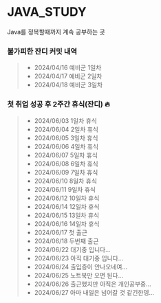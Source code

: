 # JAVA_STUDY
Java를 정복할때까지 계속 공부하는 곳

### 불가피한 잔디 커밋 내역
> - 2024/04/16 예비군 1일차
> - 2024/04/17 예비군 2일차
> - 2024/04/18 예비군 3일차


### 첫 취업 성공 후 2주간 휴식(잔디) 🔥
> - 2024/06/03 1일차 휴식
> - 2024/06/04 2일차 휴식
> - 2024/06/05 3일차 휴식
> - 2024/06/06 4일차 휴식
> - 2024/06/07 5일차 휴식
> - 2024/06/08 6일차 휴식
> - 2024/06/09 7일차 휴식
> - 2024/06/10 8일차 휴식
> - 2024/06/11 9일차 휴식
> - 2024/06/12 10일차 휴식
> - 2024/06/14 12일차 휴식
> - 2024/06/15 13일차 휴식
> - 2024/06/16 14일차 휴식
> - 2024/06/17 첫 출근
> - 2024/06/18 두번째 출근
> - 2024/06/22 대기중 입니다...
> - 2024/06/23 아직 대기중 입니다...
> - 2024/06/24 출입증이 안나오네여...
> - 2024/06/25 노트북만 오면 된다...
> - 2024/06/26 출근했지만 아직은 개인공부중...
> - 2024/06/27 아마 내일은 넘어갈 것 같긴한뎅...
